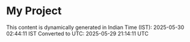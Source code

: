 # My Project

This content is dynamically generated in Indian Time (IST): 2025-05-30 02:44:11 IST
Converted to UTC: 2025-05-29 21:14:11 UTC
